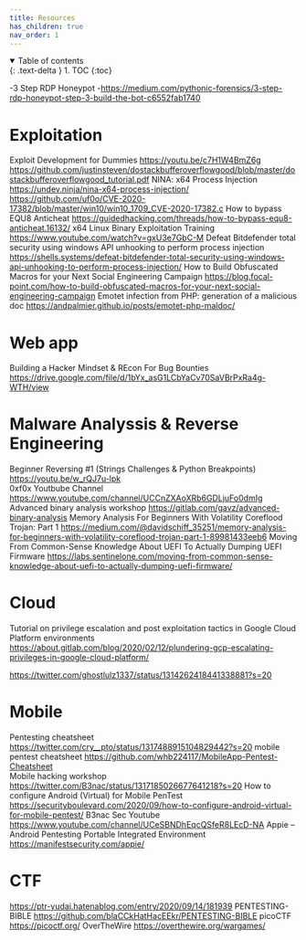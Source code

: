 ```yaml
---
title: Resources
has_children: true
nav_order: 1
---
```


<details open markdown="block">
  <summary>
    Table of contents
  </summary>
  {: .text-delta }
1. TOC
{:toc}
</details>

-3 Step RDP Honeypot
-https://medium.com/pythonic-forensics/3-step-rdp-honeypot-step-3-build-the-bot-c6552fab1740

# Exploitation
Exploit Development for Dummies
https://youtu.be/c7H1W4BmZ6g
https://github.com/justinsteven/dostackbufferoverflowgood/blob/master/dostackbufferoverflowgood_tutorial.pdf
NINA: x64 Process Injection
https://undev.ninja/nina-x64-process-injection/
https://github.com/uf0o/CVE-2020-17382/blob/master/win10/win10_1709_CVE-2020-17382.c
How to bypass EQU8 Anticheat
https://guidedhacking.com/threads/how-to-bypass-equ8-anticheat.16132/
x64 Linux Binary Exploitation Training
https://www.youtube.com/watch?v=gxU3e7GbC-M
Defeat Bitdefender total security using windows API unhooking to perform process injection
https://shells.systems/defeat-bitdefender-total-security-using-windows-api-unhooking-to-perform-process-injection/
How to Build Obfuscated Macros for your Next Social Engineering Campaign
https://blog.focal-point.com/how-to-build-obfuscated-macros-for-your-next-social-engineering-campaign
Emotet infection from PHP: generation of a malicious doc
https://andpalmier.github.io/posts/emotet-php-maldoc/

# Web app 
Building a Hacker Mindset & REcon For Bug Bounties
https://drive.google.com/file/d/1bYx_asG1LCbYaCv70SaVBrPxRa4g-WTH/view

# Malware Analyssis & Reverse Engineering
Beginner Reversing #1 (Strings Challenges & Python Breakpoints)
https://youtu.be/w_rQJ7u-lpk  
0xf0x Youtbube Channel
https://www.youtube.com/channel/UCCnZXAoXRb6GDLjuFo0dmIg
Advanced binary analysis workshop
https://gitlab.com/gavz/advanced-binary-analysis
Memory Analysis For Beginners With Volatility Coreflood Trojan: Part 1
https://medium.com/@davidschiff_35251/memory-analysis-for-beginners-with-volatility-coreflood-trojan-part-1-89981433eeb6
Moving From Common-Sense Knowledge About UEFI To Actually Dumping UEFI Firmware
https://labs.sentinelone.com/moving-from-common-sense-knowledge-about-uefi-to-actually-dumping-uefi-firmware/

# Cloud
Tutorial on privilege escalation and post exploitation tactics in Google Cloud Platform environments 
https://about.gitlab.com/blog/2020/02/12/plundering-gcp-escalating-privileges-in-google-cloud-platform/

https://twitter.com/ghostlulz1337/status/1314262418441338881?s=20

# Mobile
Pentesting cheatsheet
https://twitter.com/cry__pto/status/1317488915104829442?s=20
mobile pentest cheatsheet 
https://github.com/whb224117/MobileApp-Pentest-Cheatsheet  
Mobile hacking workshop
https://twitter.com/B3nac/status/1317185026677641218?s=20
How to configure Android (Virtual) for Mobile PenTest
https://securityboulevard.com/2020/09/how-to-configure-android-virtual-for-mobile-pentest/
B3nac Sec Youtube
https://www.youtube.com/channel/UCeSBNDhEqcQSfeR8LEcD-NA
Appie – Android Pentesting Portable Integrated Environment
https://manifestsecurity.com/appie/

# CTF
https://ptr-yudai.hatenablog.com/entry/2020/09/14/181939
PENTESTING-BIBLE
https://github.com/blaCCkHatHacEEkr/PENTESTING-BIBLE
picoCTF
https://picoctf.org/
OverTheWire
https://overthewire.org/wargames/


